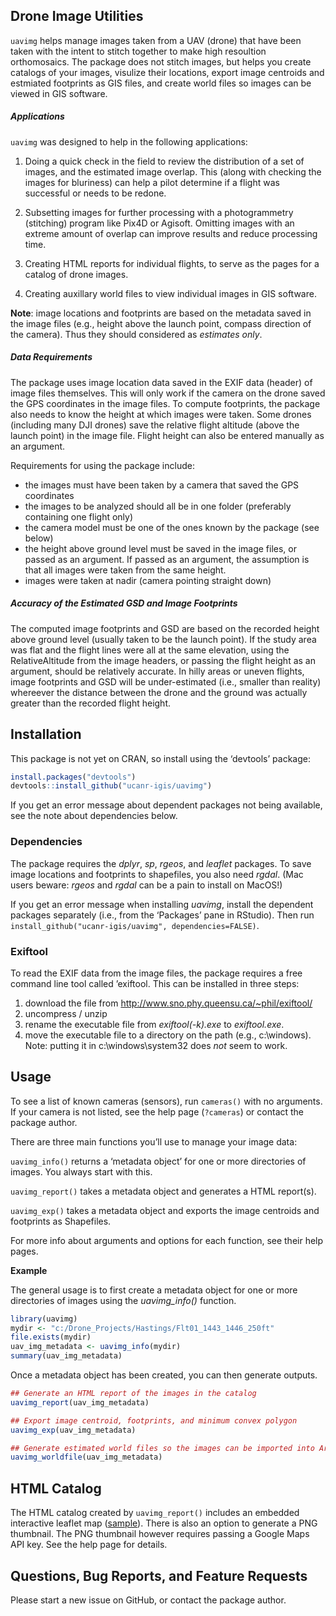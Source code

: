 
<!-- README.md is generated from README.Rmd. Please edit that file -->

## Drone Image Utilities

`uavimg` helps manage images taken from a UAV (drone) that have been
taken with the intent to stitch together to make high resoultion
orthomosaics. The package does not stitch images, but helps you create
catalogs of your images, visulize their locations, export image
centroids and estmiated footprints as GIS files, and create world files
so images can be viewed in GIS software.

##### Applications

`uavimg` was designed to help in the following applications:

1.  Doing a quick check in the field to review the distribution of a set
    of images, and the estimated image overlap. This (along with
    checking the images for bluriness) can help a pilot determine if a
    flight was successful or needs to be redone.

2.  Subsetting images for further processing with a photogrammetry
    (stitching) program like Pix4D or Agisoft. Omitting images with an
    extreme amount of overlap can improve results and reduce processing
    time.

3.  Creating HTML reports for individual flights, to serve as the pages
    for a catalog of drone images.

4.  Creating auxillary world files to view individual images in GIS
    software.

**Note**: image locations and footprints are based on the metadata saved
in the image files (e.g., height above the launch point, compass
direction of the camera). Thus they should considered as *estimates
only*.

##### Data Requirements

The package uses image location data saved in the EXIF data (header) of
image files themselves. This will only work if the camera on the drone
saved the GPS coordinates in the image files. To compute footprints, the
package also needs to know the height at which images were taken. Some
drones (including many DJI drones) save the relative flight altitude
(above the launch point) in the image file. Flight height can also be
entered manually as an argument.

Requirements for using the package include:

  - the images must have been taken by a camera that saved the GPS
    coordinates
  - the images to be analyzed should all be in one folder (preferably
    containing one flight only)
  - the camera model must be one of the ones known by the package (see
    below)
  - the height above ground level must be saved in the image files, or
    passed as an argument. If passed as an argument, the assumption is
    that all images were taken from the same height.
  - images were taken at nadir (camera pointing straight down)

##### Accuracy of the Estimated GSD and Image Footprints

The computed image footprints and GSD are based on the recorded height
above ground level (usually taken to be the launch point). If the study
area was flat and the flight lines were all at the same elevation, using
the RelativeAltitude from the image headers, or passing the flight
height as an argument, should be relatively accurate. In hilly areas or
uneven flights, image footprints and GSD will be under-estimated (i.e.,
smaller than reality) whereever the distance between the drone and the
ground was actually greater than the recorded flight height.

## Installation

This package is not yet on CRAN, so install using the ‘devtools’
package:

``` r
install.packages("devtools")
devtools::install_github("ucanr-igis/uavimg")
```

If you get an error message about dependent packages not being
available, see the note about dependencies below.

### Dependencies

The package requires the *dplyr*, *sp*, *rgeos*, and *leaflet* packages.
To save image locations and footprints to shapefiles, you also need
*rgdal*. (Mac users beware: *rgeos* and *rgdal* can be a pain to install
on MacOS\!)

If you get an error message when installing *uavimg*, install the
dependent packages separately (i.e., from the ‘Packages’ pane in
RStudio). Then run `install_github("ucanr-igis/uavimg",
dependencies=FALSE)`.

### Exiftool

To read the EXIF data from the image files, the package requires a free
command line tool called ’exiftool. This can be installed in three
steps:

1.  download the file from
    <http://www.sno.phy.queensu.ca/~phil/exiftool/>
2.  uncompress / unzip
3.  rename the executable file from *exiftool(-k).exe* to
    *exiftool.exe*.
4.  move the executable file to a directory on the path (e.g.,
    c:\\windows). Note: putting it in c:\\windows\\system32 does *not*
    seem to work.

## Usage

To see a list of known cameras (sensors), run `cameras()` with no
arguments. If your camera is not listed, see the help page (`?cameras`)
or contact the package author.

There are three main functions you’ll use to manage your image data:

`uavimg_info()` returns a ‘metadata object’ for one or more directories
of images. You always start with this.

`uavimg_report()` takes a metadata object and generates a HTML
report(s).

`uavimg_exp()` takes a metadata object and exports the image centroids
and footprints as Shapefiles.

For more info about arguments and options for each function, see their
help pages.

**Example**

The general usage is to first create a metadata object for one or more
directories of images using the *uavimg\_info()* function.

``` r
library(uavimg)
mydir <- "c:/Drone_Projects/Hastings/Flt01_1443_1446_250ft"
file.exists(mydir)
uav_img_metadata <- uavimg_info(mydir)
summary(uav_img_metadata)
```

Once a metadata object has been created, you can then generate outputs.

``` r
## Generate an HTML report of the images in the catalog
uavimg_report(uav_img_metadata)

## Export image centroid, footprints, and minimum convex polygon
uavimg_exp(uav_img_metadata)

## Generate estimated world files so the images can be imported into ArcGIS or QGIS
uavimg_worldfile(uav_img_metadata)
```

## HTML Catalog

The HTML catalog created by `uavimg_report()` includes an embedded
interactive leaflet map
([sample](https://ucanr-igis.github.io/webassets/hrec_watershed1_rpt.html)).
There is also an option to generate a PNG thumbnail. The PNG thumbnail
however requires passing a Google Maps API key. See the help page for
details.

## Questions, Bug Reports, and Feature Requests

Please start a new issue on GitHub, or contact the package author.
